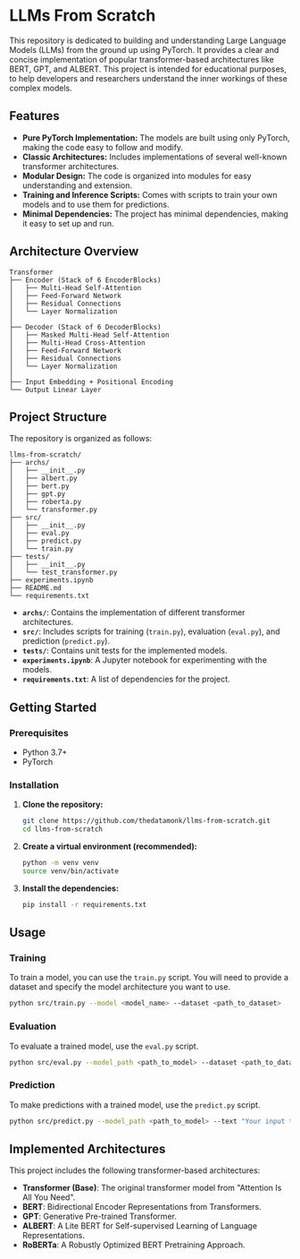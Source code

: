 # LLMs From Scratch

This repository is dedicated to building and understanding Large Language Models (LLMs) from the ground up using PyTorch. It provides a clear and concise implementation of popular transformer-based architectures like BERT, GPT, and ALBERT. This project is intended for educational purposes, to help developers and researchers understand the inner workings of these complex models.

## Features

*   **Pure PyTorch Implementation:** The models are built using only PyTorch, making the code easy to follow and modify.
*   **Classic Architectures:** Includes implementations of several well-known transformer architectures.
*   **Modular Design:** The code is organized into modules for easy understanding and extension.
*   **Training and Inference Scripts:** Comes with scripts to train your own models and to use them for predictions.
*   **Minimal Dependencies:** The project has minimal dependencies, making it easy to set up and run.

## Architecture Overview
```
Transformer
├── Encoder (Stack of 6 EncoderBlocks)
│   ├── Multi-Head Self-Attention
│   ├── Feed-Forward Network  
│   ├── Residual Connections
│   └── Layer Normalization
│
├── Decoder (Stack of 6 DecoderBlocks)  
│   ├── Masked Multi-Head Self-Attention
│   ├── Multi-Head Cross-Attention
│   ├── Feed-Forward Network
│   ├── Residual Connections
│   └── Layer Normalization
│
├── Input Embedding + Positional Encoding
└── Output Linear Layer
```

## Project Structure

The repository is organized as follows:

```
llms-from-scratch/
├── archs/
│   ├── __init__.py
│   ├── albert.py
│   ├── bert.py
│   ├── gpt.py
│   ├── roberta.py
│   └── transformer.py
├── src/
│   ├── __init__.py
│   ├── eval.py
│   ├── predict.py
│   └── train.py
├── tests/
│   ├── __init__.py
│   └── test_transformer.py
├── experiments.ipynb
├── README.md
└── requirements.txt
```

-   **`archs/`**: Contains the implementation of different transformer architectures.
-   **`src/`**: Includes scripts for training (`train.py`), evaluation (`eval.py`), and prediction (`predict.py`).
-   **`tests/`**: Contains unit tests for the implemented models.
-   **`experiments.ipynb`**: A Jupyter notebook for experimenting with the models.
-   **`requirements.txt`**: A list of dependencies for the project.

## Getting Started

### Prerequisites

-   Python 3.7+
-   PyTorch

### Installation

1.  **Clone the repository:**
    ```bash
    git clone https://github.com/thedatamonk/llms-from-scratch.git
    cd llms-from-scratch
    ```

2.  **Create a virtual environment (recommended):**
    ```bash
    python -m venv venv
    source venv/bin/activate
    ```

3.  **Install the dependencies:**
    ```bash
    pip install -r requirements.txt
    ```

## Usage

### Training

To train a model, you can use the `train.py` script. You will need to provide a dataset and specify the model architecture you want to use.

```bash
python src/train.py --model <model_name> --dataset <path_to_dataset>
```

### Evaluation

To evaluate a trained model, use the `eval.py` script.

```bash
python src/eval.py --model_path <path_to_model> --dataset <path_to_dataset>
```

### Prediction

To make predictions with a trained model, use the `predict.py` script.

```bash
python src/predict.py --model_path <path_to_model> --text "Your input text here"
```

## Implemented Architectures

This project includes the following transformer-based architectures:

*   **Transformer (Base)**: The original transformer model from "Attention Is All You Need".
*   **BERT**: Bidirectional Encoder Representations from Transformers.
*   **GPT**: Generative Pre-trained Transformer.
*   **ALBERT**: A Lite BERT for Self-supervised Learning of Language Representations.
*   **RoBERTa**: A Robustly Optimized BERT Pretraining Approach.
